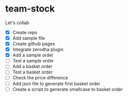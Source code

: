 # team-stock
Let's collab

- [x] Create repo
- [x] Add sample file
- [x] Create github pages
- [x] Integrate zerodha plugin
- [x] Add a sample order
- [ ] Test a sample order
- [ ] Add a basket order
- [ ] Test a basket order
- [ ] Check the price difference
- [ ] Add json file to generate first basket order
- [ ] Create a script to generate smallcase to basket order
